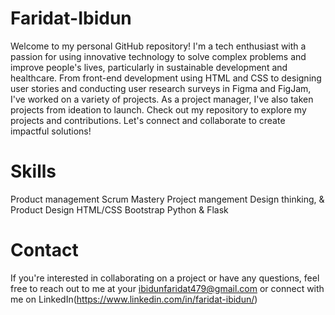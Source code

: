 # Faridat-Ibidun
Welcome to my personal GitHub repository! 
I'm a tech enthusiast with a passion for using innovative technology to solve complex problems and improve people's lives, particularly in sustainable development and healthcare. From front-end development using HTML and CSS to designing user stories and conducting user research surveys in Figma and FigJam, I've worked on a variety of projects. As a project manager, I've also taken projects from ideation to launch. Check out my repository to explore my projects and contributions. Let's connect and collaborate to create impactful solutions!

# Skills
Product management
Scrum Mastery
Project mangement
Design thinking, & Product Design
HTML/CSS
Bootstrap
Python & Flask


# Contact
If you're interested in collaborating on a project or have any questions, feel free to reach out to me at your ibidunfaridat479@gmail.com or connect with me on LinkedIn(https://www.linkedin.com/in/faridat-ibidun/)
